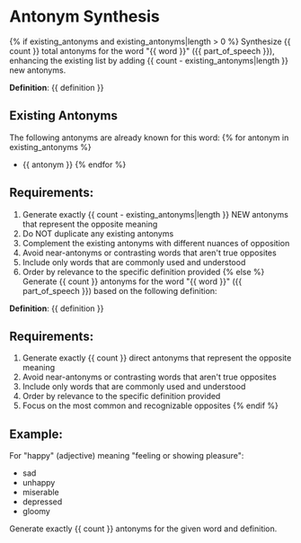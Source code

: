 # Antonym Synthesis

{% if existing_antonyms and existing_antonyms|length > 0 %}
Synthesize {{ count }} total antonyms for the word "{{ word }}" ({{ part_of_speech }}), enhancing the existing list by adding {{ count - existing_antonyms|length }} new antonyms.

**Definition**: {{ definition }}

## Existing Antonyms
The following antonyms are already known for this word:
{% for antonym in existing_antonyms %}
- {{ antonym }}
{% endfor %}

## Requirements:
1. Generate exactly {{ count - existing_antonyms|length }} NEW antonyms that represent the opposite meaning
2. Do NOT duplicate any existing antonyms
3. Complement the existing antonyms with different nuances of opposition
4. Avoid near-antonyms or contrasting words that aren't true opposites
5. Include only words that are commonly used and understood
6. Order by relevance to the specific definition provided
{% else %}
Generate {{ count }} antonyms for the word "{{ word }}" ({{ part_of_speech }}) based on the following definition:

**Definition**: {{ definition }}

## Requirements:
1. Generate exactly {{ count }} direct antonyms that represent the opposite meaning
2. Avoid near-antonyms or contrasting words that aren't true opposites
3. Include only words that are commonly used and understood
4. Order by relevance to the specific definition provided
5. Focus on the most common and recognizable opposites
{% endif %}

## Example:
For "happy" (adjective) meaning "feeling or showing pleasure":
- sad
- unhappy
- miserable
- depressed
- gloomy

Generate exactly {{ count }} antonyms for the given word and definition.